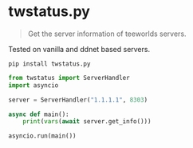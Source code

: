 # twstatus.py
> Get the server information of teeworlds servers.

Tested on vanilla and ddnet based servers.

`pip install twstatus.py`

```python
from twstatus import ServerHandler
import asyncio

server = ServerHandler("1.1.1.1", 8303)

async def main():
    print(vars(await server.get_info()))

asyncio.run(main())
```

